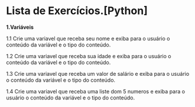 <h1>Lista de Exercícios.[Python]</h1>

<b>1.Variáveis</b>

1.1 Crie uma variavel que receba seu nome  e exiba para o usuário o conteúdo da variável e o tipo do conteúdo.

1.2 Crie uma variavel que receba sua idade e exiba para o usuário o conteúdo da variável e o tipo do conteúdo.

1.3 Crie uma variavel que receba um valor de salário e exiba para o usuário o conteúdo da variável e o tipo do conteúdo.

1.4 Crie uma variavel que receba uma liste dom 5 numeros e exiba para o usuário o conteúdo da variável e o tipo do conteúdo.
